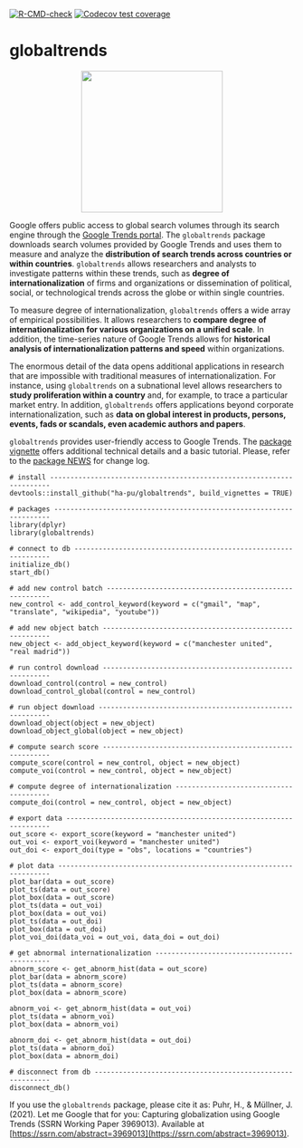 <!-- badges: start -->
[![R-CMD-check](https://github.com/ha-pu/globaltrends/workflows/R-CMD-check/badge.svg)](https://github.com/ha-pu/globaltrends/actions)
[![Codecov test coverage](https://github.com/ha-pu/globaltrends/workflows/test-coverage/badge.svg)](https://github.com/ha-pu/globaltrends/actions)
<!-- badges: end -->

# globaltrends

<p align="center">
  <img src="hex-globaltrends/hex-globaltrends.png" width="250" height="250">
</p>

Google offers public access to global search volumes through its search engine through the [Google Trends portal](http://www.google.com/trends). The `globaltrends` package downloads search volumes provided by Google Trends and uses them to measure and analyze the **distribution of search trends across countries or within countries**. `globaltrends` allows researchers and analysts to investigate patterns within these trends, such as **degree of internationalization** of firms and organizations or dissemination of political, social, or technological trends across the globe or within single countries.  

To measure degree of internationalization, `globaltrends` offers a wide array of empirical possibilities. It allows researchers to **compare degree of internationalization for various organizations on a unified scale**. In addition, the time-series nature of Google Trends allows for **historical analysis of internationalization patterns and speed** within organizations.  

The enormous detail of the data opens additional applications in research that are impossible with traditional measures of internationalization. For instance, using `globaltrends` on a subnational level allows researchers to **study proliferation within a country** and, for example, to trace a particular market entry. In addition, `globaltrends` offers applications beyond corporate internationalization, such as **data on global interest in products, persons, events, fads or scandals, even academic authors and papers**. 

`globaltrends` provides user-friendly access to Google Trends. The [package vignette](https://github.com/ha-pu/globaltrends/blob/master/globaltrends_Vignette.pdf) offers additional technical details and a basic tutorial. Please, refer to the [package NEWS](https://github.com/ha-pu/globaltrends/blob/master/NEWS.md) for change log.

````
# install ----------------------------------------------------------------------
devtools::install_github("ha-pu/globaltrends", build_vignettes = TRUE)

# packages ---------------------------------------------------------------------
library(dplyr)
library(globaltrends)

# connect to db ----------------------------------------------------------------
initialize_db()
start_db()

# add new control batch --------------------------------------------------------
new_control <- add_control_keyword(keyword = c("gmail", "map", "translate", "wikipedia", "youtube"))

# add new object batch ---------------------------------------------------------
new_object <- add_object_keyword(keyword = c("manchester united", "real madrid"))

# run control download ---------------------------------------------------------
download_control(control = new_control)
download_control_global(control = new_control)

# run object download ----------------------------------------------------------
download_object(object = new_object)
download_object_global(object = new_object)

# compute search score ---------------------------------------------------------
compute_score(control = new_control, object = new_object)
compute_voi(control = new_control, object = new_object)

# compute degree of internationalization ---------------------------------------
compute_doi(control = new_control, object = new_object)

# export data ------------------------------------------------------------------
out_score <- export_score(keyword = "manchester united")
out_voi <- export_voi(keyword = "manchester united")
out_doi <- export_doi(type = "obs", locations = "countries")

# plot data --------------------------------------------------------------------
plot_bar(data = out_score)
plot_ts(data = out_score)
plot_box(data = out_score)
plot_ts(data = out_voi)
plot_box(data = out_voi)
plot_ts(data = out_doi)
plot_box(data = out_doi)
plot_voi_doi(data_voi = out_voi, data_doi = out_doi)

# get abnormal internationalization --------------------------------------------
abnorm_score <- get_abnorm_hist(data = out_score)
plot_bar(data = abnorm_score)
plot_ts(data = abnorm_score)
plot_box(data = abnorm_score)

abnorm_voi <- get_abnorm_hist(data = out_voi)
plot_ts(data = abnorm_voi)
plot_box(data = abnorm_voi)

abnorm_doi <- get_abnorm_hist(data = out_doi)
plot_ts(data = abnorm_doi)
plot_box(data = abnorm_doi)

# disconnect from db -----------------------------------------------------------
disconnect_db()
````

If you use the `globaltrends` package, please cite it as:
Puhr, H., & Müllner, J. (2021). Let me Google that for you: Capturing globalization using Google Trends (SSRN Working Paper 3969013). Available at [https://ssrn.com/abstract=3969013](https://ssrn.com/abstract=3969013).
